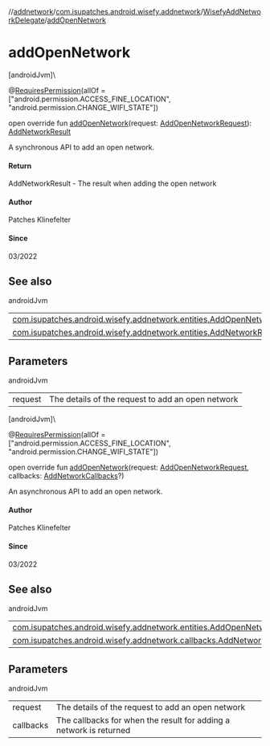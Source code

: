 //[addnetwork](../../../index.md)/[com.isupatches.android.wisefy.addnetwork](../index.md)/[WisefyAddNetworkDelegate](index.md)/[addOpenNetwork](add-open-network.md)

# addOpenNetwork

[androidJvm]\

@[RequiresPermission](https://developer.android.com/reference/kotlin/androidx/annotation/RequiresPermission.html)(allOf = [&quot;android.permission.ACCESS_FINE_LOCATION&quot;, &quot;android.permission.CHANGE_WIFI_STATE&quot;])

open override fun [addOpenNetwork](add-open-network.md)(request: [AddOpenNetworkRequest](../../com.isupatches.android.wisefy.addnetwork.entities/-add-open-network-request/index.md)): [AddNetworkResult](../../com.isupatches.android.wisefy.addnetwork.entities/-add-network-result/index.md)

A synchronous API to add an open network.

#### Return

AddNetworkResult - The result when adding the open network

#### Author

Patches Klinefelter

#### Since

03/2022

## See also

androidJvm

| | |
|---|---|
| [com.isupatches.android.wisefy.addnetwork.entities.AddOpenNetworkRequest](../../com.isupatches.android.wisefy.addnetwork.entities/-add-open-network-request/index.md) |  |
| [com.isupatches.android.wisefy.addnetwork.entities.AddNetworkResult](../../com.isupatches.android.wisefy.addnetwork.entities/-add-network-result/index.md) |  |

## Parameters

androidJvm

| | |
|---|---|
| request | The details of the request to add an open network |

[androidJvm]\

@[RequiresPermission](https://developer.android.com/reference/kotlin/androidx/annotation/RequiresPermission.html)(allOf = [&quot;android.permission.ACCESS_FINE_LOCATION&quot;, &quot;android.permission.CHANGE_WIFI_STATE&quot;])

open override fun [addOpenNetwork](add-open-network.md)(request: [AddOpenNetworkRequest](../../com.isupatches.android.wisefy.addnetwork.entities/-add-open-network-request/index.md), callbacks: [AddNetworkCallbacks](../../com.isupatches.android.wisefy.addnetwork.callbacks/-add-network-callbacks/index.md)?)

An asynchronous API to add an open network.

#### Author

Patches Klinefelter

#### Since

03/2022

## See also

androidJvm

| | |
|---|---|
| [com.isupatches.android.wisefy.addnetwork.entities.AddOpenNetworkRequest](../../com.isupatches.android.wisefy.addnetwork.entities/-add-open-network-request/index.md) |  |
| [com.isupatches.android.wisefy.addnetwork.callbacks.AddNetworkCallbacks](../../com.isupatches.android.wisefy.addnetwork.callbacks/-add-network-callbacks/index.md) |  |

## Parameters

androidJvm

| | |
|---|---|
| request | The details of the request to add an open network |
| callbacks | The callbacks for when the result for adding a network is returned |
